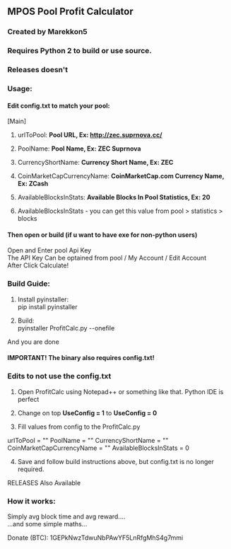 ## MPOS Pool Profit Calculator

### Created by Marekkon5

### Requires Python 2 to build or use source.
### Releases doesn't

### Usage:

#### Edit config.txt to match your pool:

[Main]
1. urlToPool: **Pool URL, Ex: http://zec.suprnova.cc/**

2. PoolName: **Pool Name, Ex: ZEC Suprnova**

3. CurrencyShortName: **Currency Short Name, Ex: ZEC**

4. CoinMarketCapCurrencyName: **CoinMarketCap.com Currency Name, Ex: ZCash**

5. AvailableBlocksInStats: **Available Blocks In Pool Statistics, Ex: 20**

6. AvailableBlocksInStats - you can get this value from pool > statistics > blocks

#### Then open or build (if u want to have exe for non-python users)

Open and Enter pool Api Key  
The API Key Can be optained from pool / My Account / Edit Account  
After Click Calculate!  

### Build Guide:

1. Install pyinstaller:  
	pip install pyinstaller  
	  
2. Build:  
	pyinstaller ProfitCalc.py --onefile  
	  
And you are done  
#### IMPORTANT! The binary also requires config.txt!

### Edits to not use the config.txt

1. Open ProfitCalc using Notepad++ or something like that. Python IDE is perfect

2. Change on top **UseConfig = 1** to **UseConfig = 0**

3. Fill values from config to the ProfitCalc.py

urlToPool = ""
PoolName = ""
CurrencyShortName = ""
CoinMarketCapCurrencyName = ""
AvailableBlocksInStats = 0

4. Save and follow build instructions above, but config.txt is no longer required.

RELEASES Also Available


### How it works:  

Simply avg block time and avg reward....  
...and some simple maths...  



Donate (BTC): 1GEPkNwzTdwuNbPAwYF5LnRfgMhS4g7mmi